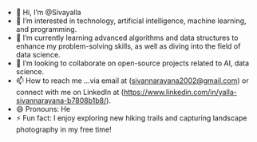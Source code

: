 - 👋 Hi, I’m @Sivayalla
- 👀 I’m interested in technology, artificial intelligence, machine learning, and programming.
- 🌱 I’m currently learning advanced algorithms and data structures to enhance my problem-solving skills, as well as diving into the field of data science.
- 💞️ I’m looking to collaborate on open-source projects related to AI, data science.
- 📫 How to reach me ...via email at (sivannarayana2002@gmail.com) or connect with me on LinkedIn at (https://www.linkedin.com/in/yalla-sivannarayana-b7808b1b8/).
- 😄 Pronouns: He
- ⚡ Fun fact: I enjoy exploring new hiking trails and capturing landscape photography in my free time!

<!---
Sivayalla/Sivayalla is a ✨ special ✨ repository because its `README.md` (this file) appears on your GitHub profile.
You can click the Preview link to take a look at your changes.
--->
